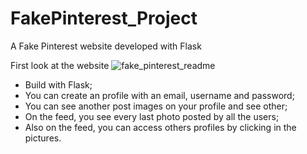 # FakePinterest_Project
 A Fake Pinterest website developed with Flask

First look at the website
![fake_pinterest_readme](https://github.com/ranonbezerra/FakePinterest_Project/assets/143265690/1c0ace53-65a7-40fc-bc78-bbe849e7359a)

- Build with Flask;
- You can create an profile with an email, username and password;
- You can see another post images on your profile and see other;
- On the feed, you see every last photo posted by all the users;
- Also on the feed, you can access others profiles by clicking in the pictures.
